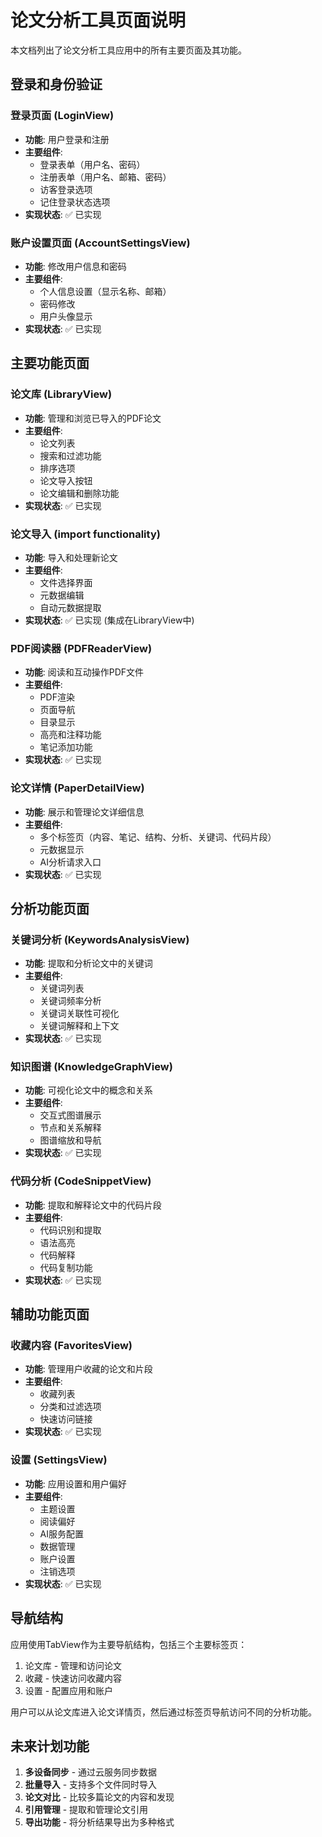 # 论文分析工具页面说明

本文档列出了论文分析工具应用中的所有主要页面及其功能。

## 登录和身份验证

### 登录页面 (LoginView)
- **功能**: 用户登录和注册
- **主要组件**:
  - 登录表单（用户名、密码）
  - 注册表单（用户名、邮箱、密码）
  - 访客登录选项
  - 记住登录状态选项
- **实现状态**: ✅ 已实现

### 账户设置页面 (AccountSettingsView)
- **功能**: 修改用户信息和密码
- **主要组件**:
  - 个人信息设置（显示名称、邮箱）
  - 密码修改
  - 用户头像显示
- **实现状态**: ✅ 已实现

## 主要功能页面

### 论文库 (LibraryView)
- **功能**: 管理和浏览已导入的PDF论文
- **主要组件**:
  - 论文列表
  - 搜索和过滤功能
  - 排序选项
  - 论文导入按钮
  - 论文编辑和删除功能
- **实现状态**: ✅ 已实现

### 论文导入 (import functionality)
- **功能**: 导入和处理新论文
- **主要组件**:
  - 文件选择界面
  - 元数据编辑
  - 自动元数据提取
- **实现状态**: ✅ 已实现 (集成在LibraryView中)

### PDF阅读器 (PDFReaderView)
- **功能**: 阅读和互动操作PDF文件
- **主要组件**:
  - PDF渲染
  - 页面导航
  - 目录显示
  - 高亮和注释功能
  - 笔记添加功能
- **实现状态**: ✅ 已实现

### 论文详情 (PaperDetailView)
- **功能**: 展示和管理论文详细信息
- **主要组件**:
  - 多个标签页（内容、笔记、结构、分析、关键词、代码片段）
  - 元数据显示
  - AI分析请求入口
- **实现状态**: ✅ 已实现

## 分析功能页面

### 关键词分析 (KeywordsAnalysisView)
- **功能**: 提取和分析论文中的关键词
- **主要组件**:
  - 关键词列表
  - 关键词频率分析
  - 关键词关联性可视化
  - 关键词解释和上下文
- **实现状态**: ✅ 已实现

### 知识图谱 (KnowledgeGraphView)
- **功能**: 可视化论文中的概念和关系
- **主要组件**:
  - 交互式图谱展示
  - 节点和关系解释
  - 图谱缩放和导航
- **实现状态**: ✅ 已实现

### 代码分析 (CodeSnippetView)
- **功能**: 提取和解释论文中的代码片段
- **主要组件**:
  - 代码识别和提取
  - 语法高亮
  - 代码解释
  - 代码复制功能
- **实现状态**: ✅ 已实现

## 辅助功能页面

### 收藏内容 (FavoritesView)
- **功能**: 管理用户收藏的论文和片段
- **主要组件**:
  - 收藏列表
  - 分类和过滤选项
  - 快速访问链接
- **实现状态**: ✅ 已实现

### 设置 (SettingsView)
- **功能**: 应用设置和用户偏好
- **主要组件**:
  - 主题设置
  - 阅读偏好
  - AI服务配置
  - 数据管理
  - 账户设置
  - 注销选项
- **实现状态**: ✅ 已实现

## 导航结构

应用使用TabView作为主要导航结构，包括三个主要标签页：
1. 论文库 - 管理和访问论文
2. 收藏 - 快速访问收藏内容
3. 设置 - 配置应用和账户

用户可以从论文库进入论文详情页，然后通过标签页导航访问不同的分析功能。

## 未来计划功能

1. **多设备同步** - 通过云服务同步数据
2. **批量导入** - 支持多个文件同时导入
3. **论文对比** - 比较多篇论文的内容和发现
4. **引用管理** - 提取和管理论文引用
5. **导出功能** - 将分析结果导出为多种格式 